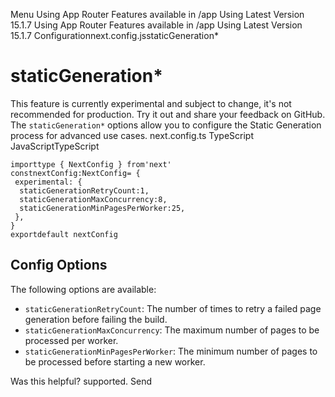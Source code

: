 Menu
Using App Router
Features available in /app
Using Latest Version
15.1.7
Using App Router
Features available in /app
Using Latest Version
15.1.7
Configurationnext.config.jsstaticGeneration*
# staticGeneration*
This feature is currently experimental and subject to change, it's not recommended for production. Try it out and share your feedback on GitHub.
The `staticGeneration*` options allow you to configure the Static Generation process for advanced use cases.
next.config.ts
TypeScript
JavaScriptTypeScript
```
importtype { NextConfig } from'next'
constnextConfig:NextConfig= {
 experimental: {
  staticGenerationRetryCount:1,
  staticGenerationMaxConcurrency:8,
  staticGenerationMinPagesPerWorker:25,
 },
}
exportdefault nextConfig
```

## Config Options
The following options are available:
  * `staticGenerationRetryCount`: The number of times to retry a failed page generation before failing the build.
  * `staticGenerationMaxConcurrency`: The maximum number of pages to be processed per worker.
  * `staticGenerationMinPagesPerWorker`: The minimum number of pages to be processed before starting a new worker.


Was this helpful?
supported.
Send
